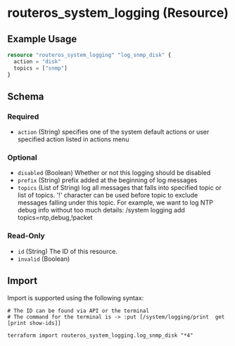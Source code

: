 # routeros_system_logging (Resource)


## Example Usage
```terraform
resource "routeros_system_logging" "log_snmp_disk" {
  action = "disk"
  topics = ["snmp"]
}
```

<!-- schema generated by tfplugindocs -->
## Schema

### Required

- `action` (String) specifies one of the system default actions or user specified action listed in actions menu

### Optional

- `disabled` (Boolean) Whether or not this logging should be disabled
- `prefix` (String) prefix added at the beginning of log messages
- `topics` (List of String) log all messages that falls into specified topic or list of topics.
						  '!' character can be used before topic to exclude messages falling under this topic. For example, we want to log NTP debug info without too much details:
						  /system logging add topics=ntp,debug,!packet

### Read-Only

- `id` (String) The ID of this resource.
- `invalid` (Boolean)

## Import
Import is supported using the following syntax:
```shell
# The ID can be found via API or the terminal
# The command for the terminal is -> :put [/system/logging/print  get [print show-ids]]

terraform import routeros_system_logging.log_snmp_disk "*4"
```
